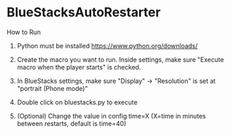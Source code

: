 # BlueStacksAutoRestarter

How to Run
  1. Python must be installed 
  https://www.python.org/downloads/
  
  2. Create the macro you want to run. 
    Inside settings, make sure "Execute macro when the player starts" is checked.
    
  3. In BlueStacks settings, make sure "Display" -> "Resolution" is set at "portrait (Phone mode)"
  
  4. Double click on bluestacks.py to execute
  
  5. (Optional) Change the value in config time=X (X=time in minutes between restarts, default is time=40)
